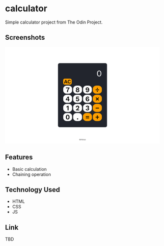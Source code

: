 
# calculator

Simple calculator project from The Odin Project.




## Screenshots

![Project Screenshot](./screenshot.png)


## Features

- Basic calculation
- Chaining operation


## Technology Used

- HTML
- CSS
- JS

## Link

TBD